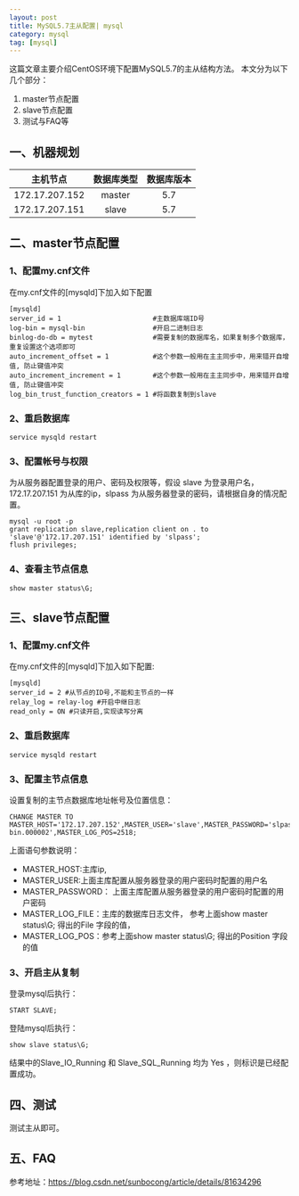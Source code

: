 ```yaml
---
layout: post
title: MySQL5.7主从配置| mysql
category: mysql
tag: [mysql]
---
```


这篇文章主要介绍CentOS环境下配置MySQL5.7的主从结构方法。
本文分为以下几个部分：
1. master节点配置
2. slave节点配置
3. 测试与FAQ等

## 一、机器规划

| 主机节点 | 数据库类型 | 数据库版本 |
| :------:| :------: | :------: |
| 172.17.207.152 | master | 5.7 |
| 172.17.207.151 | slave  | 5.7 |

## 二、master节点配置

### 1、配置my.cnf文件

在my.cnf文件的[mysqld]下加入如下配置

```
[mysqld]
server_id = 1                       #主数据库端ID号
log-bin = mysql-bin                 #开启二进制日志
binlog-do-db = mytest               #需要复制的数据库名，如果复制多个数据库，重复设置这个选项即可
auto_increment_offset = 1           #这个参数一般用在主主同步中，用来错开自增值, 防止键值冲突
auto_increment_increment = 1        #这个参数一般用在主主同步中，用来错开自增值, 防止键值冲突
log_bin_trust_function_creators = 1 #将函数复制到slave
```

### 2、重启数据库

```
service mysqld restart
```

### 3、配置帐号与权限

为从服务器配置登录的用户、密码及权限等，假设 slave 为登录用户名， 172.17.207.151 为从库的ip，slpass 为从服务器登录的密码，请根据自身的情况配置。
```
mysql -u root -p
grant replication slave,replication client on . to 'slave'@'172.17.207.151' identified by 'slpass';
flush privileges;
```

### 4、查看主节点信息
```
show master status\G;
```

## 三、slave节点配置

### 1、配置my.cnf文件

在my.cnf文件的[mysqld]下加入如下配置:

```
[mysqld]
server_id = 2 #从节点的ID号,不能和主节点的一样
relay_log = relay-log #开启中继日志
read_only = ON #只读开启,实现读写分离
```

### 2、重启数据库

```
service mysqld restart
```

### 3、配置主节点信息

设置复制的主节点数据库地址帐号及位置信息：

```
CHANGE MASTER TO MASTER_HOST='172.17.207.152',MASTER_USER='slave',MASTER_PASSWORD='slpass',MASTER_LOG_FILE='mysql-bin.000002',MASTER_LOG_POS=2518;
```

上面语句参数说明：

- MASTER_HOST:主库ip,
- MASTER_USER:上面主库配置从服务器登录的用户密码时配置的用户名
- MASTER_PASSWORD： 上面主库配置从服务器登录的用户密码时配置的用户密码
- MASTER_LOG_FILE：主库的数据库日志文件， 参考上面show master status\G; 得出的File 字段的值，
- MASTER_LOG_POS：参考上面show master status\G; 得出的Position 字段的值

### 3、开启主从复制

登录mysql后执行：

```
START SLAVE;
```

登陆mysql后执行：
```
show slave status\G;
```
结果中的Slave_IO_Running 和 Slave_SQL_Running 均为 Yes ，则标识是已经配置成功。

## 四、测试

测试主从即可。

## 五、FAQ

参考地址：https://blog.csdn.net/sunbocong/article/details/81634296
